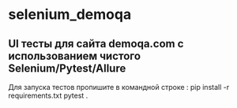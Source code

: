 # selenium_demoqa
UI тесты для сайта demoqa.com с использованием чистого Selenium/Pytest/Allure
---

Для запуска тестов пропишите в командной строке :
                  pip install -r requirements.txt
                  pytest .

